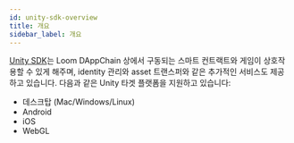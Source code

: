 ```yaml
---
id: unity-sdk-overview
title: 개요
sidebar_label: 개요
---
```

[Unity SDK](http://github.com/loomnetwork/unity3d-sdk)는 Loom DAppChain 상에서 구동되는 스마트 컨트랙트와 게임이 상호작용할 수 있게 해주며, identity 관리와 asset 트랜스퍼와 같은 추가적인 서비스도 제공하고 있습니다. 다음과 같은 Unity 타겟 플랫폼을 지원하고 있습니다:

- 데스크탑 (Mac/Windows/Linux)
- Android
- iOS
- WebGL